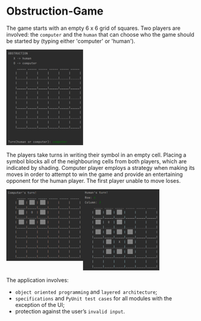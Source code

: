 # Obstruction-Game

The game starts with an empty 6 x 6 grid of squares. Two players are involved: the `computer` and the `human` that can choose who the game should be started by (typing either 'computer' or 'human').

<img width="40%" height="40%" src="/demos/demo1.PNG">

The players take turns in writing their symbol in an empty cell. Placing a symbol blocks all of the neighbouring cells from both players, which are indicated by shading. Computer player employs a strategy when making its moves in order to attempt to win the game and provide an entertaining opponent for the human player. The first player unable to move loses.

<img align="left" width="40%" height="40%" src="/demos/demo2.PNG">

<img width="40%" height="40%" src="/demos/demo3.PNG">

The application involves:
- `object oriented programming` and `layered architecture`;
- `specifications` and `PyUnit test cases` for all modules with the exception of the UI;
- protection against the user’s `invalid input`.

